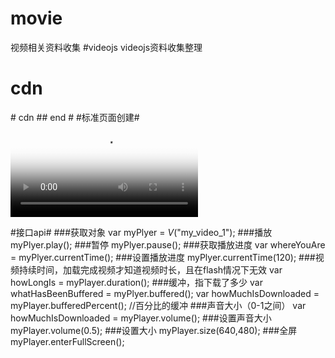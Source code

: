 # movie
视频相关资料收集
#videojs
videojs资料收集整理
# cdn #
<link href=”http://vjs.zencdn.net/c/video-js.css” rel=”stylesheet”>
<script src=”http://vjs.zencdn.net/c/video.js”></script>
# cdn ## end #
#标准页面创建#
<video id=”my_video_1″ class=”video-js vjs-default-skin” controls preload=”auto” width=”640″ height=”264″ poster=”my_video_poster.png” data-setup=”{}”>
<source src=”my_video.mp4″ type=’video/mp4′>
<source src=”my_video.webm” type=’video/webm’>
</video>

#接口api#
###获取对象 
var myPlyer = _V_("my_video_1");
###播放
myPlyer.play();
###暂停
myPlyer.pause();
###获取播放进度
var whereYouAre = myPlyer.currentTime();
###设置播放进度
myPlyer.currentTime(120);
###视频持续时间，加载完成视频才知道视频时长，且在flash情况下无效
var howLongIs = myPlayer.duration();
###缓冲，指下载了多少
var whatHasBeenBuffered = myPlyer.buffered();
var howMuchIsDownloaded = myPlayer.bufferedPercent(); //百分比的缓冲
###声音大小（0-1之间）
var howMuchIsDownloaded = myPlayer.volume();
###设置声音大小
myPlayer.volume(0.5);
###设置大小
myPlayer.size(640,480);
###全屏
myPlayer.enterFullScreen();
